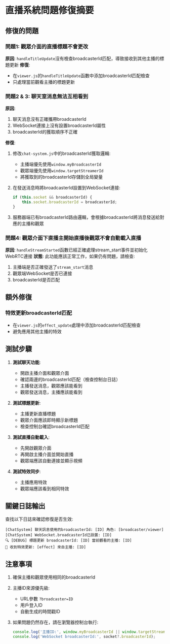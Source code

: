 # 直播系統問題修復摘要

## 修復的問題

### 問題1: 觀眾介面的直播標題不會更改
**原因**: `handleTitleUpdate`沒有檢查broadcasterId匹配，導致接收到其他主播的標題更新
**修復**: 
- 在`viewer.js`的`handleTitleUpdate`函數中添加broadcasterId匹配檢查
- 只處理當前觀看主播的標題更新

### 問題2 & 3: 聊天室消息無法互相看到
**原因**: 
1. 聊天消息沒有正確攜帶broadcasterId
2. WebSocket連接上沒有設置broadcasterId屬性
3. broadcasterId的獲取順序不正確

**修復**:
1. 修改`chat-system.js`中的broadcasterId獲取邏輯:
   - 主播端優先使用`window.myBroadcasterId`
   - 觀眾端優先使用`window.targetStreamerId`
   - 將獲取到的broadcasterId存儲到全局變量
   
2. 在發送消息時將broadcasterId設置到WebSocket連接:
   ```javascript
   if (this.socket && broadcasterId) {
       this.socket.broadcasterId = broadcasterId;
   }
   ```

3. 服務器端已有broadcasterId路由邏輯，會根據broadcasterId將消息發送給對應的主播和觀眾

### 問題4: 觀眾介面下直播主開始直播後觀眾不會自動載入直播
**原因**: `handleStreamStarted`函數已經正確處理stream_start事件並初始化WebRTC連接
**狀態**: 此功能應該正常工作，如果仍有問題，請檢查:
1. 主播端是否正確發送了`stream_start`消息
2. 觀眾端WebSocket是否已連接
3. broadcasterId是否匹配

## 額外修復

### 特效更新broadcasterId匹配
- 在`viewer.js`的`effect_update`處理中添加broadcasterId匹配檢查
- 避免應用其他主播的特效

## 測試步驟

1. **測試聊天功能**:
   - 開啟主播介面和觀眾介面
   - 確認兩邊的broadcasterId匹配（檢查控制台日誌）
   - 主播發送消息，觀眾應該能看到
   - 觀眾發送消息，主播應該能看到

2. **測試標題更新**:
   - 主播更新直播標題
   - 觀眾介面應該即時顯示新標題
   - 檢查控制台確認broadcasterId匹配

3. **測試直播自動載入**:
   - 先開啟觀眾介面
   - 再開啟主播介面並開始直播
   - 觀眾端應該自動連接並顯示視頻

4. **測試特效同步**:
   - 主播應用特效
   - 觀眾端應該看到相同特效

## 關鍵日誌輸出

查找以下日誌來確認修復是否生效:

```
[ChatSystem] 聊天訊息使用的broadcasterId: [ID] 角色: [broadcaster/viewer]
[ChatSystem] WebSocket.broadcasterId已設置: [ID]
🔍 [DEBUG] 標題更新 broadcasterId: [ID] 當前觀看的主播: [ID]
🎨 收到特效更新: [effect] 來自主播: [ID]
```

## 注意事項

1. 確保主播和觀眾使用相同的broadcasterId
2. 主播ID來源優先級:
   - URL參數 `?broadcaster=ID`
   - 用戶登入ID
   - 自動生成的時間戳ID

3. 如果問題仍然存在，請在瀏覽器控制台執行:
   ```javascript
   console.log('主播ID:', window.myBroadcasterId || window.targetStreamerId);
   console.log('WebSocket broadcasterId:', socket?.broadcasterId);
   ```
